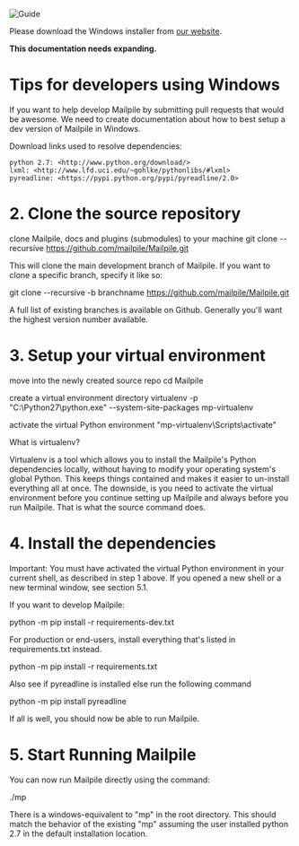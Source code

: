 ![Guide](https://github.com/pagekite/Mailpile/wiki/images/page-guide.png)

Please download the Windows installer from [our website](https://www.mailpile.is/download/). 

**This documentation needs expanding.**

# Tips for developers using Windows

If you want to help develop Mailpile by submitting pull requests that would be awesome. We need to create documentation about how to best setup a dev version of Mailpile in Windows.

Download links used to resolve dependencies:

    python 2.7: <http://www.python.org/download/>
    lxml: <http://www.lfd.uci.edu/~gohlke/pythonlibs/#lxml>
    pyreadline: <https://pypi.python.org/pypi/pyreadline/2.0>

# 2. Clone the source repository

clone Mailpile, docs and plugins (submodules) to your machine
git clone --recursive https://github.com/mailpile/Mailpile.git

This will clone the main development branch of Mailpile. If you want to clone a specific branch, specify it like so:

git clone --recursive -b branchname https://github.com/mailpile/Mailpile.git

A full list of existing branches is available on Github. Generally you'll want the highest version number available.

# 3. Setup your virtual environment

move into the newly created source repo
cd Mailpile

create a virtual environment directory
virtualenv -p "C:\Python27\python.exe" --system-site-packages mp-virtualenv

activate the virtual Python environment
"mp-virtualenv\Scripts\activate"

What is virtualenv?

Virtualenv is a tool which allows you to install the Mailpile's Python dependencies locally, without having to modify your operating system's global Python. This keeps things contained and makes it easier to un-install everything all at once. The downside, is you need to activate the virtual environment before you continue setting up Mailpile and always before you run Mailpile. That is what the source command does.

# 4. Install the dependencies

Important: You must have activated the virtual Python environment in your current shell, as described in step 1 above. If you opened a new shell or a new terminal window, see section 5.1.

If you want to develop Mailpile:

python -m pip install -r requirements-dev.txt

For production or end-users, install everything that's listed in requirements.txt instead.

python -m pip install -r requirements.txt

Also see if pyreadline is installed else run the following command

python -m pip install pyreadline

If all is well, you should now be able to run Mailpile.

# 5. Start Running Mailpile

You can now run Mailpile directly using the command:

./mp



There is a windows-equivalent to "mp" in the root directory. This should
match the behavior of the existing "mp" assuming the user installed python
2.7 in the default installation location.

